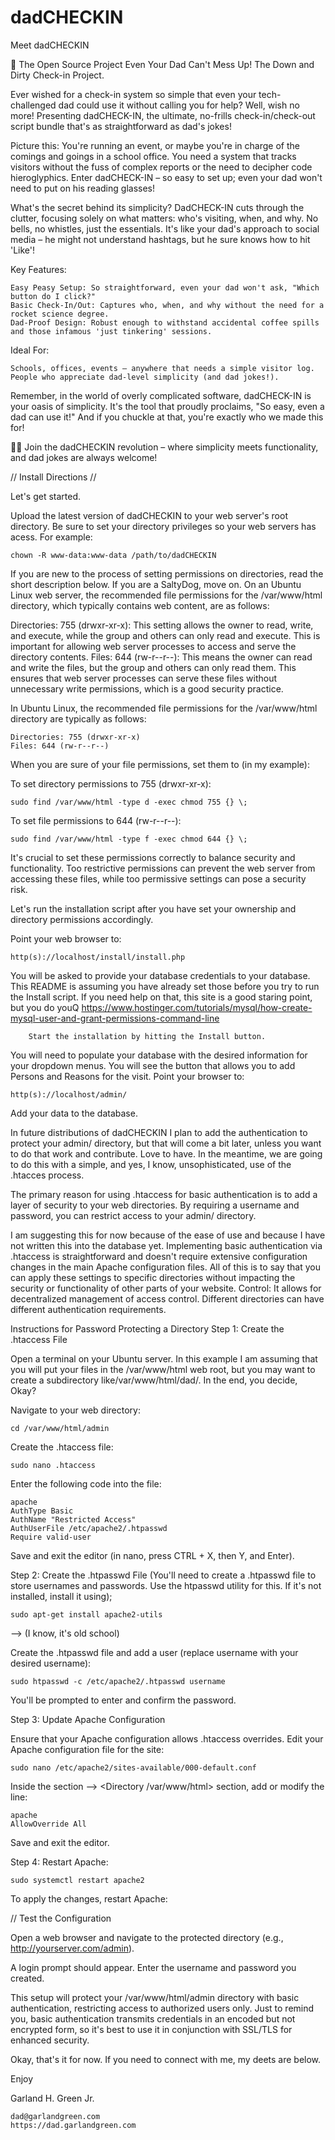 # dadCHECKIN
Meet dadCHECKIN

🌟 The Open Source Project Even Your Dad Can't Mess Up! The Down and Dirty Check-in Project.

Ever wished for a check-in system so simple that even your tech-challenged dad could use it without calling you for help? Well, wish no more! Presenting dadCHECK-IN, the ultimate, no-frills check-in/check-out script bundle that's as straightforward as dad's jokes!

Picture this: You're running an event, or maybe you're in charge of the comings and goings in a school office. You need a system that tracks visitors without the fuss of complex reports or the need to decipher code hieroglyphics. Enter dadCHECK-IN – so easy to set up; even your dad won't need to put on his reading glasses!

What's the secret behind its simplicity? DadCHECK-IN cuts through the clutter, focusing solely on what matters: who's visiting, when, and why. No bells, no whistles, just the essentials. It's like your dad's approach to social media – he might not understand hashtags, but he sure knows how to hit 'Like'!

Key Features:

    Easy Peasy Setup: So straightforward, even your dad won't ask, "Which button do I click?"
    Basic Check-In/Out: Captures who, when, and why without the need for a rocket science degree.
    Dad-Proof Design: Robust enough to withstand accidental coffee spills and those infamous 'just tinkering' sessions.

Ideal For:

    Schools, offices, events – anywhere that needs a simple visitor log.
    People who appreciate dad-level simplicity (and dad jokes!).

Remember, in the world of overly complicated software, dadCHECK-IN is your oasis of simplicity. It's the tool that proudly proclaims, "So easy, even a dad can use it!" And if you chuckle at that, you're exactly who we made this for!

👨‍💼 Join the dadCHECKIN revolution – where simplicity meets functionality, and dad jokes are always welcome!


// Install Directions //

Let's get started.

Upload the latest version of dadCHECKIN to your web server's root directory. Be sure to set your directory privileges so your web servers has acess. For example:

    chown -R www-data:www-data /path/to/dadCHECKIN 

If  you are new to the process of setting permissions on directories, read the short description below. If you are a SaltyDog, move on.
On an Ubuntu Linux web server, the recommended file permissions for the /var/www/html directory, which typically contains web content, are as follows:

Directories: 755 (drwxr-xr-x): This setting allows the owner to read, write, and execute, while the group and others can only read and execute. This is important for allowing web server processes to access and serve the directory contents.
Files: 644 (rw-r--r--): This means the owner can read and write the files, but the group and others can only read them. This ensures that web server processes can serve these files without unnecessary write permissions, which is a good security practice.

In Ubuntu Linux, the recommended file permissions for the /var/www/html directory are typically as follows:

    Directories: 755 (drwxr-xr-x)
    Files: 644 (rw-r--r--)


When you are sure of your file permissions, set them to (in my example): 

To set directory permissions to 755 (drwxr-xr-x):

    sudo find /var/www/html -type d -exec chmod 755 {} \;

To set file permissions to 644 (rw-r--r--):

    sudo find /var/www/html -type f -exec chmod 644 {} \;

    
It's crucial to set these permissions correctly to balance security and functionality.  Too restrictive permissions can prevent the web server from accessing these files, while too permissive settings can pose a security risk.

Let's run the installation script after you have set your ownership and directory permissions accordingly. 

Point your web browser to:

    http(s)://localhost/install/install.php

You will be asked to provide your database credentials to your database. This README is assuming you have already set those before you try to run the Install script. If you need help on that, this site is a good staring point, but you do  youQ https://www.hostinger.com/tutorials/mysql/how-create-mysql-user-and-grant-permissions-command-line
    
        Start the installation by hitting the Install button. 

You will need to populate your database with the desired information for your dropdown menus. You will see the button that allows you to add Persons and Reasons for the visit. Point your browser to:

    http(s)://localhost/admin/

Add your data to the database.

In future distributions of dadCHECKIN I plan to add the authentication to protect your admin/ directory, but that will come a bit later, unless you want to do that work and contribute. Love to have. In the meantime, we are going to do this with a simple, and yes, I know, unsophisticated, use of the .htacces process.  

The primary reason for using .htaccess for basic authentication is to add a layer of security to your web directories. By requiring a username and password, you can restrict access to your admin/ directory.

I am suggesting this for now because of the ease of use and because I have not written this into the database yet.  Implementing basic authentication via .htaccess is straightforward and doesn't require extensive configuration changes in the main Apache configuration files. All of this is to say that you can apply these settings to specific directories without impacting the security or functionality of other parts of your website.
Control: It allows for decentralized management of access control. Different directories can have different authentication requirements.

Instructions for Password Protecting a Directory
Step 1: Create the .htaccess File

Open a terminal on your Ubuntu server. In this example I am assuming that you will put your files in the /var/www/html web root, but you may want to create a subdirectory like/var/www/html/dad/. In the end, you decide, Okay?

Navigate to your web directory:

    cd /var/www/html/admin

Create the .htaccess file:

    sudo nano .htaccess

Enter the following code into the file:

    apache
    AuthType Basic
    AuthName "Restricted Access"
    AuthUserFile /etc/apache2/.htpasswd
    Require valid-user

Save and exit the editor (in nano, press CTRL + X, then Y, and Enter).

Step 2: Create the .htpasswd File (You'll need to create a .htpasswd file to store usernames and passwords. Use the htpasswd utility for this. If it's not installed, install it using);

    sudo apt-get install apache2-utils

--> (I know, it's old school)

Create the .htpasswd file and add a user (replace username with your desired username):

    sudo htpasswd -c /etc/apache2/.htpasswd username

You'll be prompted to enter and confirm the password.

Step 3: Update Apache Configuration

Ensure that your Apache configuration allows .htaccess overrides. Edit your Apache configuration file for the site:

    sudo nano /etc/apache2/sites-available/000-default.conf

Inside the section --> <Directory /var/www/html> section, add or modify the line:

    apache
    AllowOverride All

Save and exit the editor.

Step 4: Restart Apache:

    sudo systemctl restart apache2

To apply the changes, restart Apache:

// Test the Configuration

Open a web browser and navigate to the protected directory (e.g., http://yourserver.com/admin).

A login prompt should appear. Enter the username and password you created.

This setup will protect your /var/www/html/admin directory with basic authentication, restricting access to authorized users only. Just to remind you, basic authentication transmits credentials in an encoded but not encrypted form, so it's best to use it in conjunction with SSL/TLS for enhanced security.

Okay, that's it for now. If you need to connect with me, my deets are below.

Enjoy

Garland H. Green Jr.

    dad@garlandgreen.com
    https://dad.garlandgreen.com

